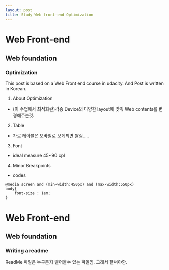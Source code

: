 ```yaml
---
layout: post
title: Study Web front-end Optimization
---
```

# Web Front-end
## Web foundation 
### Optimization

This post is based on a Web Front end course in udacity.
And Post is written in Korean.


1. About Optimization
- (이 수업에서 최적화란)각종 Device의 다양한 layout에 맞춰 Web contents를 변경해주는것.

2. Table
- 가로 테이블은 모바일로 보게되면 짤림.....

3. Font
- ideal measure 45~90 cpl

4. Minor Breakpoints
- codes
```
@media screen and (min-width:450px) and (max-width:550px)
body{
    font-size : 1em;
}
```

# Web Front-end
## Web foundation 
### Writing a readme

ReadMe 파일은 누구든지 열어볼수 있는 파일임.
그래서 잘써야함.